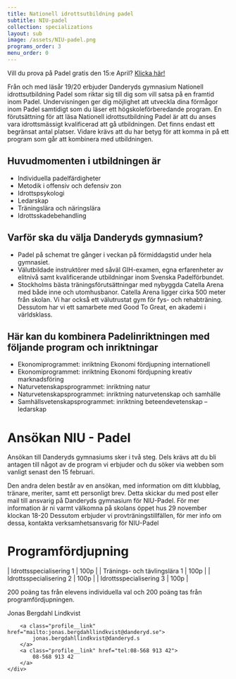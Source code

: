 ```yaml
---
title: Nationell idrottsutbildning padel
subtitle: NIU-padel
collection: specializations
layout: sub
image: /assets/NIU-padel.png
programs_order: 3
menu_order: 0
---
```


Vill du prova på Padel gratis den 15:e April? [Klicka här!](/assets/Padellager.pdf)

Från och med läsår 19/20 erbjuder Danderyds gymnasium Nationell idrottsutbildning Padel som riktar sig till dig som vill satsa på en framtid inom Padel.
Undervisningen ger dig möjlighet att utveckla dina förmågor inom Padel samtidigt som du läser ett högskoleförberedande program.
En förutsättning för att läsa Nationell idrottsutbildning Padel är att du anses vara idrottsmässigt kvalificerad att gå utbildningen.
Det finns endast ett begränsat antal platser. Vidare krävs att du har betyg för att komma in på ett program som går att kombinera med utbildningen.

## Huvudmomenten i utbildningen är

* Individuella padelfärdigheter
* Metodik i offensiv och defensiv zon
* Idrottspsykologi
* Ledarskap
* Träningslära och näringslära
* Idrottsskadebehandling

## Varför ska du välja Danderyds gymnasium?

* Padel på schemat tre gånger i veckan på förmiddagstid under hela gymnasiet.
* Välutbildade instruktörer med såväl GIH-examen, egna erfarenheter av elitnivå samt kvalificerande utbildningar inom Svenska Padelförbundet.
* Stockholms bästa träningsförutsättningar med nybyggda Catella Arena med både inne och utomhusbanor. Catella Arena ligger cirka 500 meter från skolan. Vi har också ett välutrustat gym för fys- och rehabträning. Dessutom har vi ett samarbete med Good To Great, en akademi i världsklass.

## Här kan du kombinera Padelinriktningen med följande program och inriktningar

* Ekonomiprogrammet: inriktning Ekonomi fördjupning internationell
* Ekonomiprogrammet: inriktning Ekonomi fördjupning kreativ marknadsföring
* Naturvetenskapsprogrammet: inriktning natur
* Naturvetenskapsprogrammet: inriktning naturvetenskap och samhälle
* Samhällsvetenskapsprogrammet: inriktning beteendevetenskap – ledarskap

# Ansökan NIU - Padel

Ansökan till Danderyds gymnasiums sker i två steg. Dels krävs att du bli antagen till något av de program vi erbjuder och du söker via webben som vanligt senast den 15 februari. 
 
Den andra delen består av en ansökan, med information om ditt klubblag, tränare, meriter, samt ett personligt brev. Detta skickar du med post eller mail till ansvarig på Danderyds gymnasium för NIU-Padel. 
För mer information är ni varmt välkomna på skolans öppet hus 29 november klockan 18-20
Dessutom erbjuder vi provträningstillfällen, för mer info om dessa, kontakta verksamhetsansvarig för NIU-Padel

# Programfördjupning

| Idrottsspecialisering 1 | 100p |
| Tränings- och tävlingslära 1 | 100p |
| Idrottsspecialisering 2 | 100p |
| Idrottsspecialisering 3 | 100p |

200 poäng tas från elevens individuella val och 200 poäng tas från programfördjupningen.

<div class="profile">
	<div class="profile__info">
		<div class="profile__title">Jonas Bergdahl Lindkvist</div>

		<a class="profile__link" href="mailto:jonas.bergdahllindkvist@danderyd.se">
			jonas.bergdahllindkvist@danderyd.s
		</a>
		<a class="profile__link" href="tel:08-568 913 42">
			08-568 913 42
		</a>
	</div>
</div>
